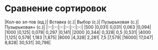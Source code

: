 # Сравнение сортировок
|Кол-во эл-тов (ед.)|	Вставка (с.)|	Выбор (с.)|	Пузырьковая (с.)|	Пузырьковая+ (с.)|
|:-:|:-:|:-:|:-:|:-:|:-:|
|500	|0,031|	0,031|	0,063	|0,094|
|1000	|0,125|	0,078|	0,297	|0,141|
|2000	|0,344|	0,328|	0,5	|0,531|
|4000	|1,125|	0,578|	1,183	|1,875|
|8000	|4,328|	2,281|	7,5	|7,579|
|16000|	17,047|	8,828|	30,531|	30,796|
